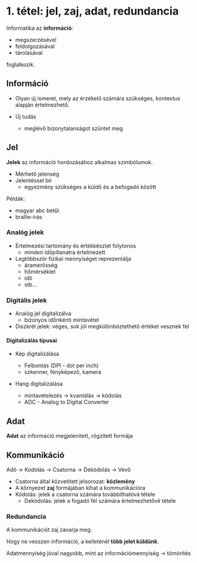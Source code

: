 # 1. tétel: jel, zaj, adat, redundancia

Informatika az **információ**:

- megszerzésével
- feldolgozásával
- tárolásával

foglalkozik.

## Információ

- Olyan új ismeret, mely az érzékelő számára szükséges, kontextus alapján értelmezhető.

- Új tudás
  - meglévő bizonytalanságot szüntet meg

## Jel

**Jelek** az információ hordozásához alkalmas szimbólumok.

- Mérhető jelenség
- Jelentéssel bír
  - egyezmény szükséges a küldő és a befogadó között

Példák:

- magyar abc betűi
- brallie-írás

### Analóg jelek

- Értelmezési tartomány és értékkészlet folytonos
  - minden időpillanatra értelmezett
- Legtöbbször fizikai mennyiséget reprezentálja
  - áramerősség
  - hőmérséklet
  - idő
  - stb...

### Digitális jelek

- Analóg jel digitalizálva
  - bizonyos időnkénti mintavétel
- Diszkrét jelek: véges, sok jól megkülönböztethető értéket vesznek fel

#### Digitalizálás típusai

- Kép digitalizálása

  - Felbontás (DPI - dot per inch)
  - szkenner, fényképező, kamera

- Hang digitalizálása
  - mintavételezés -> kvantálás -> kódolás
  - ADC - Analog to Digital Converter

## Adat

**Adat** az információ megjelenített, rögzített formája

## Kommunikáció

Adó -> Kódolás -> Csatorna -> Dekódolás -> Vevő

- Csatorna által közvetített jelsorozat: **közlemény**
- A környezet **zaj** formájában kihat a kommunikációra
- Kódolás: jelek a csatorna számára továbbíthatóvá tétele
  - Dekódolás: jelek a fogadó fél számára értelmezhetővé tétele

### Redundancia

A kommunikációt zaj zavarja meg.

Hogy ne vesszen információ, a kelleténél **több jelet küldünk**.

Adatmennyiség jóval nagyobb, mint az információmennyiség -> tömörítés
